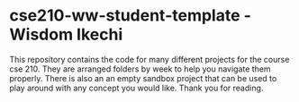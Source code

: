 # cse210-ww-student-template -  Wisdom Ikechi

This repository contains the code for many different projects for the course cse 210. They are arranged folders by week to help you navigate them properly. There is also an an empty sandbox project that can be used to play around with any concept you would like.
Thank you for reading.
